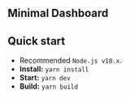 ## Minimal Dashboard

## Quick start

- Recommended `Node.js v18.x`.
- **Install:** `yarn install`
- **Start:** `yarn dev`
- **Build:** `yarn build`

